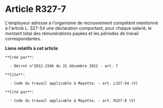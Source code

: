 # Article R327-7

L'employeur adresse à l'organisme de recouvrement compétent mentionné à l'article L. 327-54 une déclaration comportant, pour
chaque salarié, le montant total des rémunérations payées et les périodes de travail correspondantes.

**Liens relatifs à cet article**

	**Créé par**:

	  - Décret n°2012-1566 du 31 décembre 2012 - art. 7

	**Cite**:

	  - Code du travail applicable à Mayotte. - art. L327-54 (V)

	**Cité par**:

	  - Code du travail applicable à Mayotte. - art. R327-8 (V)
